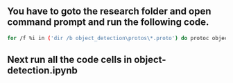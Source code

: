 ## You have to goto the research folder and open command prompt and run the following code.

```bash
for /f %i in ('dir /b object_detection\protos\*.proto') do protoc object_detection\protos\%i --python_out=.
```
## Next run all the code cells in object-detection.ipynb 
